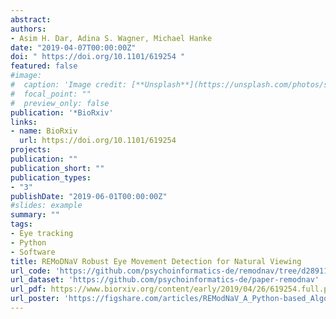 ```yaml
---
abstract:
authors:
- Asim H. Dar, Adina S. Wagner, Michael Hanke
date: "2019-04-07T00:00:00Z"
doi: " https://doi.org/10.1101/619254 "
featured: false
#image:
#  caption: 'Image credit: [**Unsplash**](https://unsplash.com/photos/s9CC2SKySJM)'
#  focal_point: ""
#  preview_only: false
publication: '*BioRxiv'
links:
- name: BioRxiv
  url: https://doi.org/10.1101/619254
projects:
publication: ""
publication_short: ""
publication_types:
- "3"
publishDate: "2019-06-01T00:00:00Z"
#slides: example
summary: ""
tags:
- Eye tracking
- Python
- Software
title: REMoDNaV Robust Eye Movement Detection for Natural Viewing
url_code: 'https://github.com/psychoinformatics-de/remodnav/tree/d28911838f91f33af0db57332f55ccc442d24f66'
url_dataset: 'https://github.com/psychoinformatics-de/paper-remodnav'
url_pdf: https://www.biorxiv.org/content/early/2019/04/26/619254.full.pdf
url_poster: 'https://figshare.com/articles/REModNaV_A_Python-based_Algorithm_for_Robust_Event_Detection_for_Eye_Movements_During_Natural_Viewing/9791141'
---
```


